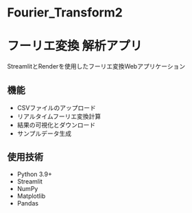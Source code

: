 # Fourier_Transform2

# フーリエ変換 解析アプリ

StreamlitとRenderを使用したフーリエ変換Webアプリケーション

## 機能
- CSVファイルのアップロード
- リアルタイムフーリエ変換計算
- 結果の可視化とダウンロード
- サンプルデータ生成

## 使用技術
- Python 3.9+
- Streamlit
- NumPy
- Matplotlib
- Pandas
